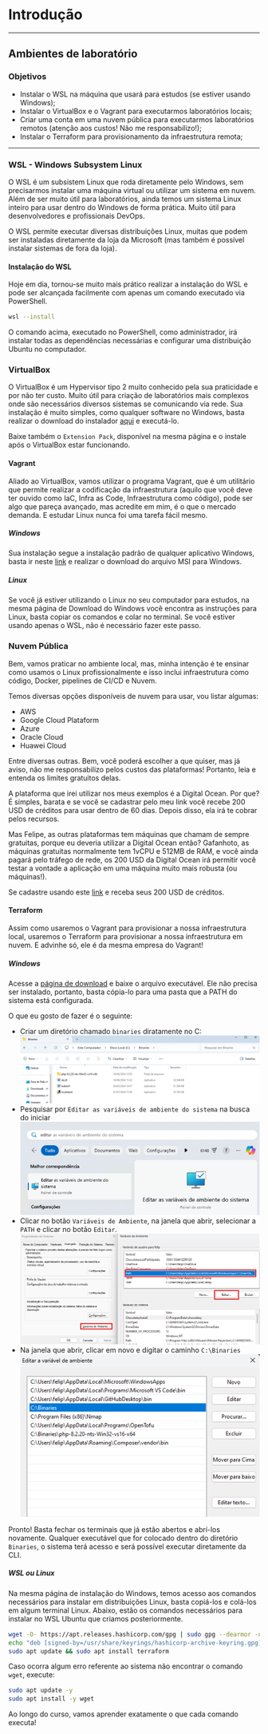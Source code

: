 # Introdução
---
## Ambientes de laboratório
### Objetivos
- Instalar o WSL na máquina que usará para estudos (se estiver usando Windows);
- Instalar o VirtualBox e o Vagrant para executarmos laboratórios locais;
- Criar uma conta em uma nuvem pública para executarmos laboratórios remotos (atenção aos custos! Não me responsabilizo!);
- Instalar o Terraform para provisionamento da infraestrutura remota;
---
### WSL - Windows Subsystem Linux
O WSL é um subsistem Linux que roda diretamente pelo Windows, sem precisarmos instalar uma máquina virtual ou utilizar um sistema em nuvem. Além de ser muito útil para laboratórios, ainda temos um sistema Linux inteiro para usar dentro do Windows de forma prática. Muito útil para desenvolvedores e profissionais DevOps.

O WSL permite executar diversas distribuições Linux, muitas que podem ser instaladas diretamente da loja da Microsoft (mas também é possível instalar sistemas de fora da loja).

#### Instalação do WSL
Hoje em dia, tornou-se muito mais prático realizar a instalação do WSL e pode ser alcançada facilmente com apenas um comando executado via PowerShell.
```sh
wsl --install
```

O comando acima, executado no PowerShell, como administrador, irá instalar todas as dependências necessárias e configurar uma distribuição Ubuntu no computador.

### VirtualBox
O VirtualBox é um Hypervisor tipo 2 muito conhecido pela sua praticidade e por não ter custo. Muito útil para criação de laboratórios mais complexos onde são necessários diversos sistemas se comunicando via rede. Sua instalação é muito simples, como qualquer software no Windows, basta realizar o download do instalador [aqui](https://www.virtualbox.org/wiki/Downloads) e executá-lo.

Baixe também o ``Extension Pack``, disponível na mesma página e o instale após o VirtualBox estar funcionando.

#### Vagrant
Aliado ao VirtualBox, vamos utilizar o programa Vagrant, que é um utilitário que permite realizar a codificação da infraestrutura (aquilo que você deve ter ouvido como IaC, Infra as Code, Infraestrutura como código), pode ser algo que pareça avançado, mas acredite em mim, é o que o mercado demanda. E estudar Linux nunca foi uma tarefa fácil mesmo.

##### Windows
Sua instalação segue a instalação padrão de qualquer aplicativo Windows, basta ir neste [link](https://developer.hashicorp.com/vagrant/install?product_intent=vagrant) e realizar o download do arquivo MSI para Windows.

##### Linux
Se você já estiver utilizando o Linux no seu computador para estudos, na mesma página de Download do Windows você encontra as instruções para Linux, basta copiar os comandos e colar no terminal. Se você estiver usando apenas o WSL, não é necessário fazer este passo.

### Nuvem Pública
Bem, vamos praticar no ambiente local, mas, minha intenção é te ensinar como usamos o Linux profissionalmente e isso inclui infraestrutura como código, Docker, pipelines de CI/CD e Nuvem.

Temos diversas opções disponíveis de nuvem para usar, vou listar algumas:
- AWS
- Google Cloud Plataform
- Azure
- Oracle Cloud
- Huawei Cloud

Entre diversas outras. Bem, você poderá escolher a que quiser, mas já aviso, não me responsabilizo pelos custos das plataformas! Portanto, leia e entenda os limites gratuitos delas. 

A plataforma que irei utilizar nos meus exemplos é a Digital Ocean. Por que? É simples, barata e se você se cadastrar pelo meu link você recebe 200 USD de créditos para usar dentro de 60 dias. Depois disso, ela irá te cobrar pelos recursos.

Mas Felipe, as outras plataformas tem máquinas que chamam de sempre gratuitas, porque eu deveria utilizar a Digital Ocean então? Gafanhoto, as máquinas gratuitas normalmente tem 1vCPU e 512MB de RAM, e você ainda pagará pelo tráfego de rede, os 200 USD da Digital Ocean irá permitir você testar a vontade a aplicação em uma máquina muito mais robusta (ou máquinas!).

Se cadastre usando este [link](https://m.do.co/c/a008414ecfc9) e receba seus 200 USD de créditos.

#### Terraform
Assim como usaremos o Vagrant para provisionar a nossa infraestrutura local, usaremos o Terraform para provisionar a nossa infraestrutura em nuvem. E advinhe só, ele é da mesma empresa do Vagrant!

##### Windows
Acesse a [página de download](https://developer.hashicorp.com/terraform/install?product_intent=terraform) e baixe o arquivo executável. Ele não precisa ser instalado, portanto, basta cópia-lo para uma pasta que a PATH do sistema está configurada. 

O que eu gosto de fazer é o seguinte:
- Criar um diretório chamado ``binaries`` diratamente no C:
![Diretório de Binários](img/binaries_dir.png)
- Pesquisar por ``Editar as variáveis de ambiente do sistema`` na busca do iniciar
![Variáveis de Ambiente](img/variaveis_de_ambiente.png)
- Clicar no botão ``Variáveis de Ambiente``, na janela que abrir, selecionar a ``PATH`` e clicar no botão ``Editar``.
![Editor de Variáveis](img/editor_de-variaveis.png)
- Na janela que abrir, clicar em novo e digitar o caminho ``C:\Binaries``
![Editor da Path](img/editor_da_path.png)

Pronto! Basta fechar os terminais que já estão abertos e abrí-los novamente. Qualquer executável que for colocado dentro do diretório ``Binaries``, o sistema terá acesso e será possível executar diretamente da CLI.

##### WSL ou Linux
Na mesma página de instalação do Windows, temos acesso aos comandos necessários para instalar em distribuições Linux, basta copiá-los e colá-los em algum terminal Linux. Abaixo, estão os comandos necessários para instalar no WSL Ubuntu que criamos posteriormente.
```bash
wget -O- https://apt.releases.hashicorp.com/gpg | sudo gpg --dearmor -o /usr/share/keyrings/hashicorp-archive-keyring.gpg
echo "deb [signed-by=/usr/share/keyrings/hashicorp-archive-keyring.gpg] https://apt.releases.hashicorp.com $(lsb_release -cs) main" | sudo tee /etc/apt/sources.list.d/hashicorp.list
sudo apt update && sudo apt install terraform
```

Caso ocorra algum erro referente ao sistema não encontrar o comando ``wget``, execute:
```bash
sudo apt update -y
sudo apt install -y wget
```

Ao longo do curso, vamos aprender exatamente o que cada comando executa!
